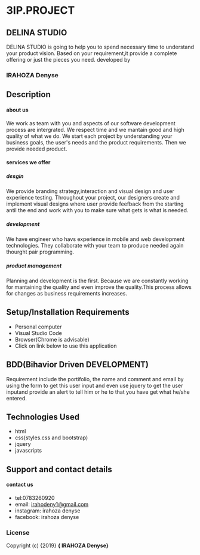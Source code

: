 # 3IP.PROJECT
## DELINA STUDIO
DELINA STUDIO is going to help you to spend necessary time to understand your product vision.
Based on your requirement,it provide a complete offering or just the pieces you need.
developed by 
### IRAHOZA Denyse

## Description
#### about us
We work as team with you and aspects of our software development process are intergrated.
We respect time and we mantain good and high quality of what we do.
We start each project by understanding your business goals,
the user's needs and the product requirements.
Then we provide needed product.
#### services we offer
##### desgin
We provide branding strategy,interaction and visual design and user experience testing. Throughout your project, our designers create and implement visual designs where user provide feefback from the starting antil the end and work with you to make sure what gets is what is needed.
##### development
We have engineer who havs experience in mobile and web development technologies. They collaborate with your team to produce needed again thourght pair programming.
##### product management
Planning and development is the first. Because we are constantly working for mantaining the quality and even improve the quality.This process allows for changes as business requirements increases.
 ## Setup/Installation Requirements
 
   * Personal computer
   * Visual Studio Code
   * Browser(Chrome is advisable)
   * Click on link below to use this application
## BDD(Bihavior Driven DEVELOPMENT)
Requirement include the portifolio,
the name and comment and email by using the form to get this user input and even use jquery to get the user inputand provide an alert to tell him or he to that you have get what he/she entered.

## Technologies Used
* html
* css(styles.css and bootstrap)
* jquery
* javascripts
 ## Support and contact details
#### contact us
* tel:0783260920
* email: irahodeny1@gmail.com
* instagram: irahoza denyse
* facebook: irahoza denyse
### License

Copyright (c) {2019} **{ IRAHOZA Denyse}** 